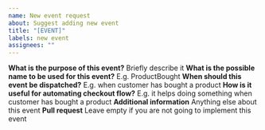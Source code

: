 ```yaml
---
name: New event request
about: Suggest adding new event
title: "[EVENT]"
labels: new event
assignees: ""
---
```


**What is the purpose of this event?**
Briefly describe it
**What is the possible name to be used for this event?**
E.g. ProductBought
**When should this event be dispatched?**
E.g. when customer has bought a product
**How is it useful for automating checkout flow?**
E.g. it helps doing something when customer has bought a product
**Additional information**
Anything else about this event
**Pull request**
Leave empty if you are not going to implement this event
